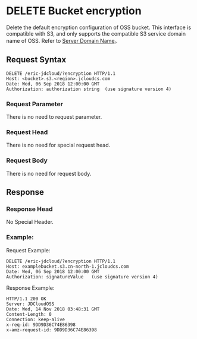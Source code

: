 # DELETE Bucket encryption
 Delete the default encryption configuration of OSS bucket. This interface is compatible with S3, and only supports the compatible S3 service domain name of OSS.
Refer to [Server Domain Name](https://docs.jdcloud.com/cn/object-storage-service/regions-and-endpoints)。
 
## Request Syntax
 
```
DELETE /eric-jdcloud/?encryption HTTP/1.1
Host: <bucket>.s3.<region>.jcloudcs.com
Date: Wed, 06 Sep 2018 12:00:00 GMT
Authorization: authorization string  (use signature version 4)

```
###  Request Parameter

There is no need to request parameter.

###  Request Head

There is no need for special request head.

###  Request Body

There is no need for request body.

## Response

### Response Head

 No Special Header.
 
### Example:

  Request Example:
  
```
DELETE /eric-jdcloud/?encryption HTTP/1.1
Host: examplebucket.s3.cn-north-1.jcloudcs.com
Date: Wed, 06 Sep 2018 12:00:00 GMT
Authorization: signatureValue   (use signature version 4)

```

Response Example:
  
```
HTTP/1.1 200 OK
Server: JDCloudOSS
Date: Wed, 14 Nov 2018 03:48:31 GMT
Content-Length: 0
Connection: keep-alive
x-req-id: 9DD9D36C74E86398
x-amz-request-id: 9DD9D36C74E86398


```

  
  
  
  


